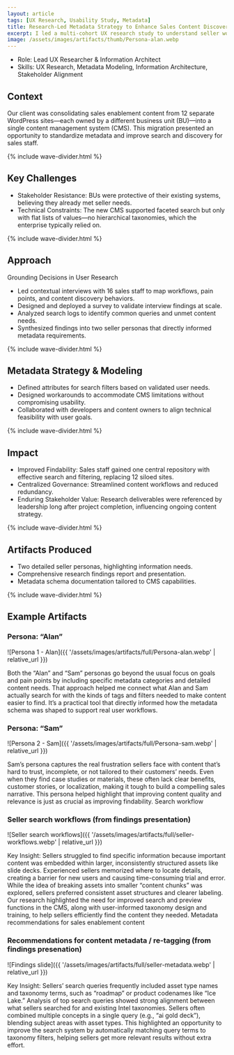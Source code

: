 ```yaml
---
layout: article
tags: [UX Research, Usability Study, Metadata]
title: Research-Led Metadata Strategy to Enhance Sales Content Discovery
excerpt: I led a multi-cohort UX research study to understand seller workflows, pain points, and information needs.
image: /assets/images/artifacts/thumb/Persona-alan.webp
---
```


 - Role: Lead UX Researcher & Information Architect
 - Skills: UX Research, Metadata Modeling, Information Architecture, Stakeholder Alignment

## Context

Our client was consolidating sales enablement content from 12 separate WordPress sites—each owned by a different business unit (BU)—into a single content management system (CMS). This migration presented an opportunity to standardize metadata and improve search and discovery for sales staff.

<div class="wave-divider wave-divider--resume">{% include wave-divider.html %}</div>

## Key Challenges

 - Stakeholder Resistance: BUs were protective of their existing systems, believing they already met seller needs.
 - Technical Constraints: The new CMS supported faceted search but only with flat lists of values—no hierarchical taxonomies, which the enterprise typically relied on.

<div class="wave-divider wave-divider--resume">{% include wave-divider.html %}</div>

## Approach
Grounding Decisions in User Research

 - Led contextual interviews with 16 sales staff to map workflows, pain points, and content discovery behaviors.
 - Designed and deployed a survey to validate interview findings at scale.
 - Analyzed search logs to identify common queries and unmet content needs.
 - Synthesized findings into two seller personas that directly informed metadata requirements.

<div class="wave-divider wave-divider--resume">{% include wave-divider.html %}</div>

## Metadata Strategy & Modeling

 - Defined attributes for search filters based on validated user needs.
 - Designed workarounds to accommodate CMS limitations without compromising usability.
 - Collaborated with developers and content owners to align technical feasibility with user goals.

<div class="wave-divider wave-divider--resume">{% include wave-divider.html %}</div>

## Impact

 - Improved Findability: Sales staff gained one central repository with effective search and filtering, replacing 12 siloed sites.
 - Centralized Governance: Streamlined content workflows and reduced redundancy.
 - Enduring Stakeholder Value: Research deliverables were referenced by leadership long after project completion, influencing ongoing content strategy.

<div class="wave-divider wave-divider--resume">{% include wave-divider.html %}</div>

## Artifacts Produced

 - Two detailed seller personas, highlighting information needs. 
 - Comprehensive research findings report and presentation.
 - Metadata schema documentation tailored to CMS capabilities.

<div class="wave-divider wave-divider--resume">{% include wave-divider.html %}</div>

## Example Artifacts

### Persona: “Alan”

![Persona 1 - Alan]({{ '/assets/images/artifacts/full/Persona-alan.webp' | relative_url }})

Both the “Alan” and “Sam” personas go beyond the usual focus on goals and pain points by including specific metadata categories and detailed content needs. That approach helped me connect what Alan and Sam actually search for with the kinds of tags and filters needed to make content easier to find. It’s a practical tool that directly informed how the metadata schema was shaped to support real user workflows.

### Persona: “Sam”

![Persona 2 - Sam]({{ '/assets/images/artifacts/full/Persona-sam.webp' | relative_url }})

Sam’s persona captures the real frustration sellers face with content that’s hard to trust, incomplete, or not tailored to their customers’ needs. Even when they find case studies or materials, these often lack clear benefits, customer stories, or localization, making it tough to build a compelling sales narrative. This persona helped highlight that improving content quality and relevance is just as crucial as improving findability.
Search workflow

### Seller search workflows (from findings presentation)

![Seller search workflows]({{ '/assets/images/artifacts/full/seller-workflows.webp' | relative_url }})

Key Insight: Sellers struggled to find specific information because important content was embedded within larger, inconsistently structured assets like slide decks. Experienced sellers memorized where to locate details, creating a barrier for new users and causing time-consuming trial and error. While the idea of breaking assets into smaller “content chunks” was explored, sellers preferred consistent asset structures and clearer labeling. Our research highlighted the need for improved search and preview functions in the CMS, along with user-informed taxonomy design and training, to help sellers efficiently find the content they needed.
Metadata recommendations for sales enablement content

### Recommendations for content metadata / re-tagging (from findings presenation)

![Findings slide]({{ '/assets/images/artifacts/full/seller-metadata.webp' | relative_url }})

Key Insight: Sellers’ search queries frequently included asset type names and taxonomy terms, such as “roadmap” or product codenames like “Ice Lake.” Analysis of top search queries showed strong alignment between what sellers searched for and existing Intel taxonomies. Sellers often combined multiple concepts in a single query (e.g., “ai gold deck”), blending subject areas with asset types. This highlighted an opportunity to improve the search system by automatically matching query terms to taxonomy filters, helping sellers get more relevant results without extra effort.
